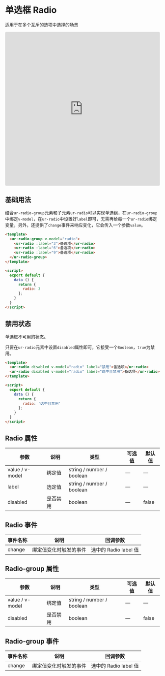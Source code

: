 # 单选框 Radio

适用于在多个互斥的选项中选择的场景

<iframe src="https://codesandbox.io/embed/radio-gz29w?fontsize=14&hidenavigation=1&module=%2Fsrc%2FApp.vue&theme=dark"
     style="width:100%; height:500px; border:0; border-radius: 4px; overflow:hidden;"
     title="radio"
     allow="accelerometer; ambient-light-sensor; camera; encrypted-media; geolocation; gyroscope; hid; microphone; midi; payment; usb; vr; xr-spatial-tracking"
     sandbox="allow-forms allow-modals allow-popups allow-presentation allow-same-origin allow-scripts"
   ></iframe>

## 基础用法

结合`ur-radio-group`元素和子元素`ur-radio`可以实现单选组，在`ur-radio-group`中绑定`v-model`，在`ur-radio`中设置好`label`即可，无需再给每一个`ur-radio`绑定变量，另外，还提供了`change`事件来响应变化，它会传入一个参数`value`。

```html
<template>
  <ur-radio-group v-model="radio">
    <ur-radio :label="3">备选项</ur-radio>
    <ur-radio :label="6">备选项</ur-radio>
    <ur-radio :label="9">备选项</ur-radio>
  </ur-radio-group>
</template>

<script>
  export default {
    data () {
      return {
        radio: 3
      };
    }
  }
</script>
```
## 禁用状态

单选框不可用的状态。

只要在`ur-radio`元素中设置`disabled`属性即可，它接受一个`Boolean`，`true`为禁用。
```html
<template>
  <ur-radio disabled v-model="radio" label="禁用">备选项</ur-radio>
  <ur-radio disabled v-model="radio" label="选中且禁用">备选项</ur-radio>
</template>

<script>
  export default {
    data () {
      return {
        radio: '选中且禁用'
      };
    }
  }
</script>
```


## Radio 属性
| 参数      | 说明    | 类型      | 可选值       | 默认值   |
|---------- |-------- |---------- |-------------  |-------- |
| value / v-model | 绑定值 | string / number / boolean | — | — |
| label     | 选定值   | string / number / boolean    |       —        |      —   |
| disabled  | 是否禁用    | boolean   | — | false   |

## Radio 事件
| 事件名称 | 说明 | 回调参数 |
|---------- |-------- |---------- |
| change  | 绑定值变化时触发的事件 |  选中的 Radio label 值  |

## Radio-group 属性
| 参数      | 说明    | 类型      | 可选值       | 默认值   |
|---------- |-------- |---------- |-------------  |-------- |
| value / v-model | 绑定值 | string / number / boolean | — | — |
| disabled  | 是否禁用    | boolean   | — | false   |

## Radio-group 事件
| 事件名称 | 说明 | 回调参数 |
|---------- |-------- |---------- |
| change  | 绑定值变化时触发的事件 |  选中的 Radio label 值  |